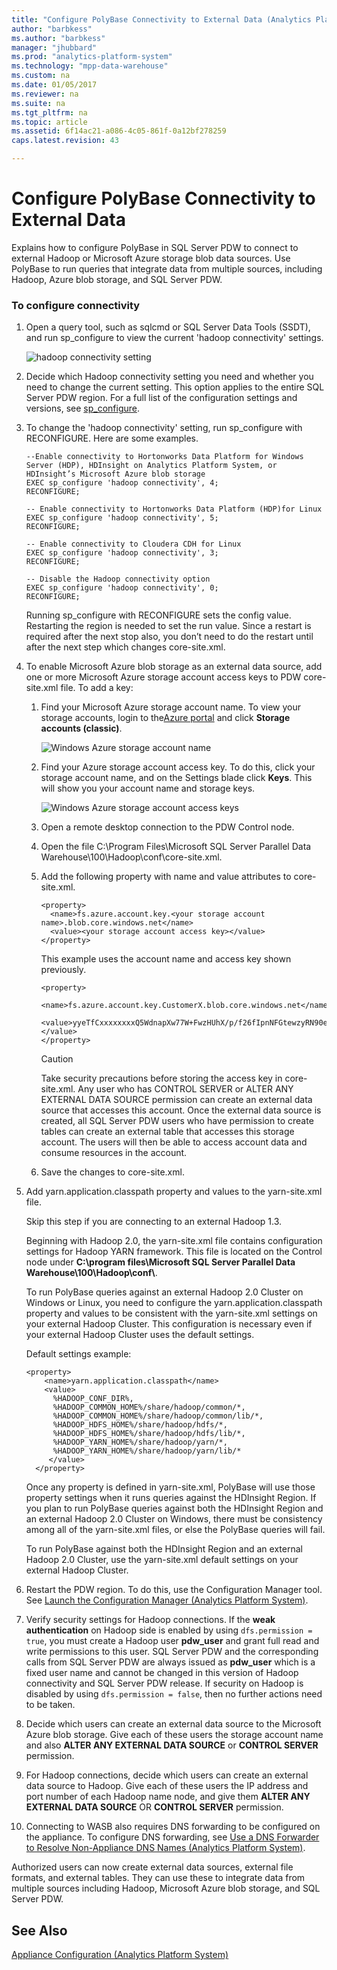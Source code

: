 ```yaml
---
title: "Configure PolyBase Connectivity to External Data (Analytics Platform System)"
author: "barbkess" 
ms.author: "barbkess"
manager: "jhubbard"	  
ms.prod: "analytics-platform-system" 
ms.technology: "mpp-data-warehouse"
ms.custom: na
ms.date: 01/05/2017
ms.reviewer: na
ms.suite: na
ms.tgt_pltfrm: na
ms.topic: article
ms.assetid: 6f14ac21-a086-4c05-861f-0a12bf278259
caps.latest.revision: 43

---
```

# Configure PolyBase Connectivity to External Data
Explains how to configure PolyBase in SQL Server PDW to connect to external Hadoop or Microsoft Azure storage blob data sources. Use PolyBase to run queries that integrate data from multiple sources, including Hadoop, Azure blob storage, and SQL Server PDW.  
  
### To configure connectivity  
  
1.  Open a query tool, such as sqlcmd or SQL Server Data Tools (SSDT), and run sp_configure to view the current 'hadoop connectivity' settings.  
  
    ![hadoop connectivity setting](./media/configure-polybase-connectivity-to-external-data/APS_PDW_sp_configure.png "APS_PDW_sp_configure")  
  
2.  Decide which Hadoop connectivity setting you need and whether you need to change the current setting. This option applies to the entire SQL Server PDW region. For a full list of the configuration settings and versions, see [sp_configure](../relational-databases/system-stored-procedures/sp-configure-transact-sql.md).  
  
3.  To change the 'hadoop connectivity' setting, run sp_configure with RECONFIGURE. Here are some examples.  
  
    ```  
    --Enable connectivity to Hortonworks Data Platform for Windows Server (HDP), HDInsight on Analytics Platform System, or HDInsight’s Microsoft Azure blob storage  
    EXEC sp_configure 'hadoop connectivity', 4;   
    RECONFIGURE;  
  
    -- Enable connectivity to Hortonworks Data Platform (HDP)for Linux   
    EXEC sp_configure 'hadoop connectivity', 5;   
    RECONFIGURE;  
  
    -- Enable connectivity to Cloudera CDH for Linux   
    EXEC sp_configure 'hadoop connectivity', 3;   
    RECONFIGURE;  
  
    -- Disable the Hadoop connectivity option   
    EXEC sp_configure 'hadoop connectivity', 0;  
    RECONFIGURE;  
    ```  
  
    Running sp_configure with RECONFIGURE sets the config value. Restarting the region is needed to set the run value. Since a restart is required after the next stop also, you don’t need to do the restart until after the next step which changes core-site.xml.  
  
4.  To enable Microsoft Azure blob storage as an external data source, add one or more Microsoft Azure storage account access keys to PDW core-site.xml file. To add a key:  
  
    1.  Find your Microsoft Azure storage account name. To view your storage accounts, login to the[Azure portal](https://portal.azure.com) and click **Storage accounts (classic)**.  
  
        ![Windows Azure storage account name](./media/configure-polybase-connectivity-to-external-data/APS_PDW_AzureStorageAccountName.png "APS_PDW_AzureStorageAccountName")  
  
    2.  Find your Azure storage account access key. To do this, click your storage account name, and on the Settings blade click **Keys**. This will show you your account name and storage keys.  
  
        ![Windows Azure storage account access keys](./media/configure-polybase-connectivity-to-external-data/APS_PDW_AzureStorageAccountAccessKey.png "APS_PDW_AzureStorageAccountAccessKey")  
  
    3.  Open a remote desktop connection to the PDW Control node.  
  
    4.  Open the file C:\Program Files\Microsoft SQL Server Parallel Data Warehouse\100\Hadoop\conf\core-site.xml.  
  
    5.  Add the following property with name and value attributes to core-site.xml.  
  
        ```  
        <property>  
          <name>fs.azure.account.key.<your storage account name>.blob.core.windows.net</name>  
          <value><your storage account access key></value>  
        </property>  
        ```  
  
        This example uses the account name and access key shown previously.  
  
        ```  
        <property>  
          <name>fs.azure.account.key.CustomerX.blob.core.windows.net</name>  
          <value>yyeTfCxxxxxxxxQ5WdnapXw77W+FwzHUhX/p/f26fIpnNFGtewzyRN90e1/qmTOl1xxxxxxxxa0goG71LsNcw==</value>  
        </property>  
        ```  
  
        > [!CAUTION]  
        > Take security precautions before storing the access key in core-site.xml. Any user who has CONTROL SERVER or ALTER ANY EXTERNAL DATA SOURCE permission can create an external data source that accesses this account. Once the external data source is created, all SQL Server PDW users who have permission to create tables can create an external table that accesses this storage account. The users will then be able to access account data and consume resources in the account.  
  
    6.  Save the changes to core-site.xml.  
  
5.  Add yarn.application.classpath property and values to the yarn-site.xml file.  
  
    Skip this step if you are connecting to an external Hadoop 1.3.  
  
    Beginning with Hadoop 2.0, the yarn-site.xml file contains configuration settings for Hadoop YARN framework. This file is located on the Control node under **C:\program files\Microsoft SQL Server Parallel Data Warehouse\100\Hadoop\conf\\**.  
  
    To run PolyBase queries against an external Hadoop 2.0 Cluster on Windows or Linux, you need to configure the yarn.application.classpath property and values to be consistent with the yarn-site.xml settings on your external Hadoop Cluster. This configuration is necessary even if your external Hadoop Cluster uses the default settings.  
  
    Default settings example:  
  
    ```  
    <property>  
        <name>yarn.application.classpath</name>  
        <value>  
          %HADOOP_CONF_DIR%,  
          %HADOOP_COMMON_HOME%/share/hadoop/common/*,  
          %HADOOP_COMMON_HOME%/share/hadoop/common/lib/*,  
          %HADOOP_HDFS_HOME%/share/hadoop/hdfs/*,  
          %HADOOP_HDFS_HOME%/share/hadoop/hdfs/lib/*,  
          %HADOOP_YARN_HOME%/share/hadoop/yarn/*,  
          %HADOOP_YARN_HOME%/share/hadoop/yarn/lib/*  
         </value>  
      </property>  
    ```  
  
    Once any property is defined in yarn-site.xml, PolyBase will use those property settings when it runs queries against the HDInsight Region. If you plan to run PolyBase queries against both the HDInsight Region and an external Hadoop 2.0 Cluster on Windows, there must be consistency among all of the yarn-site.xml files, or else the PolyBase queries will fail.  
  
    To run PolyBase against both the HDInsight Region and an external Hadoop 2.0 Cluster, use the yarn-site.xml default settings on your external Hadoop Cluster.  
  
6.  Restart the PDW region. To do this, use the Configuration Manager tool. See [Launch the Configuration Manager &#40;Analytics Platform System&#41;](launch-the-configuration-manager.md).  
  
7.  Verify security settings for Hadoop connections. If the **weak authentication** on Hadoop side is enabled by using `dfs.permission = true`, you must create a Hadoop user **pdw_user** and grant full read and write permissions to this user. SQL Server PDW and the corresponding calls from SQL Server PDW are always issued as **pdw_user** which is a fixed user name and cannot be changed in this version of Hadoop connectivity and SQL Server PDW release. If security on Hadoop is disabled by using `dfs.permission = false`, then no further actions need to be taken.  
  
8.  Decide which users can create an external data source to the Microsoft Azure blob storage. Give each of these users the storage account name and also **ALTER ANY EXTERNAL DATA SOURCE** or **CONTROL SERVER** permission.  
  
9. For Hadoop connections, decide which users can create an external data source to Hadoop. Give each of these users the IP address and port number of each Hadoop name node, and give them **ALTER ANY EXTERNAL DATA SOURCE** OR **CONTROL SERVER** permission.  
  
10. Connecting to WASB also requires DNS forwarding to be configured on the appliance. To configure DNS forwarding, see [Use a DNS Forwarder to Resolve Non-Appliance DNS Names &#40;Analytics Platform System&#41;](use-a-dns-forwarder-to-resolve-non-appliance-dns-names.md).  
  
Authorized users can now create external data sources, external file formats, and external tables. They can use these to integrate data from multiple sources including Hadoop, Microsoft Azure blob storage, and SQL Server PDW.  
  
## See Also  
[Appliance Configuration &#40;Analytics Platform System&#41;](appliance-configuration.md)  
<!-- MISSING LINKS [PolyBase &#40;SQL Server PDW&#41;](../sqlpdw/polybase-sql-server-pdw.md)  -->  
  
